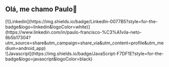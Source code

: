 ## Olá, me chamo Paulo👋
<div>
  [![Linkedin](https://img.shields.io/badge/LinkedIn-0077B5?style=for-the-badge&logo=linkedin&logoColor=white)](https://www.linkedin.com/in/paulo-francisco-%C3%A1vila-neto-8b5b17304?utm_source=share&utm_campaign=share_via&utm_content=profile&utm_medium=android_app)
</div>
![Javascript](https://img.shields.io/badge/JavaScript-F7DF1E?style=for-the-badge&logo=javascript&logoColor=black)
